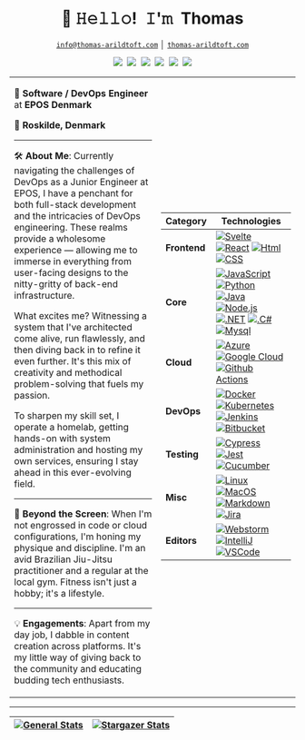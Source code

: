 <!-- Title -->
<h1 align="center" title="...and I'm happy to see you here :)">👋 𝙷𝚎𝚕𝚕𝚘! 𝙸'𝚖 Thomas</h1>

<!-- Contact and keys -->
<p align="center">
<a href="mailto:info@thomas-arildtoft.com" title="Email Address"><code>info@thomas-arildtoft.com</code></a> │ <a href="www.thomas-arildtoft.com" title="Personal Website"><code>thomas-arildtoft.com</code></a>
</p>

<!-- Socials -->
<p align="center">
   <kbd>
  <a href="https://twitter.com/@tarildtoft" title="Twitter - @tarildtoft"><img src="https://img.shields.io/badge/-@tarildtoft-00acee?style=flat&logo=Twitter&logoColor=white" /></a>
  <a href="https://dev.to/strongside87" title="Dev.to - @strongside87"><img src="https://img.shields.io/badge/-strongside87-a75fff?style=flat&logo=Dev.to&logoColor=white" /></a>
  <a href="https://www.instagram.com/thomas.a_dev/" title="Instagram - @thomas.a_dev"><img src="https://img.shields.io/badge/thomas.a_dev-E4405F?style=flat&logo=instagram&logoColor=white" /></a>
 <a href="https://github.com/Strongside-87" title="GitHub - @Strongside-87"><img src="https://img.shields.io/badge/-Strongside_87-3a3a3a?style=flat&logo=GitHub&logoColor=white" /></a>
  <a href="https://www.linkedin.com/in/thomas-arildtoft-341381223" title="LinkedIn - Thomas Arildtoft"><img src="https://img.shields.io/badge/-Thomas_Arildtoft-0072b1?style=flat&logo=Linkedin&logoColor=white" /></a> 
  <a href="https://www.youtube.com/channel/ucb--2h87xbqz0att5unsc_g" title="Youtube - Thomas Arildtoft"><img src="https://img.shields.io/badge/-Thomas_Arildtoft-FF0000?style=flat&logo=Youtube&logoColor=white" /></a>


  </kbd>


<table>
  <tr>
    <td align="left">
       
🔧 **Software / DevOps Engineer** at **EPOS Denmark**

📍 **Roskilde, Denmark**

---

🛠 **About Me**:
Currently navigating the challenges of DevOps as a Junior Engineer at EPOS, I have a penchant for both full-stack development and the intricacies of DevOps engineering. These realms provide a wholesome experience — allowing me to immerse in everything from user-facing designs to the nitty-gritty of back-end infrastructure.

What excites me? Witnessing a system that I've architected come alive, run flawlessly, and then diving back in to refine it even further. It's this mix of creativity and methodical problem-solving that fuels my passion.

To sharpen my skill set, I operate a homelab, getting hands-on with system administration and hosting my own services, ensuring I stay ahead in this ever-evolving field.

---

📸 **Beyond the Screen**:
When I'm not engrossed in code or cloud configurations, I'm honing my physique and discipline. I'm an avid Brazilian Jiu-Jitsu practitioner and a regular at the local gym. Fitness isn't just a hobby; it's a lifestyle.

---

💡 **Engagements**: 
Apart from my day job, I dabble in content creation across platforms. It's my little way of giving back to the community and educating budding tech enthusiasts.
 <td align="right">

| **Category** | **Technologies** |
| ------------ | --------------- |
| **Frontend** | [![Svelte](https://img.shields.io/static/v1?label=&message=Svelte&color=FF3E00&logo=svelte&logoColor=FFFFFF)](https://svelte.dev/) [![React](https://img.shields.io/static/v1?label=&message=React&color=61DAFB&logo=react&logoColor=FFFFFF)](https://reactjs.org/) [![Html](https://img.shields.io/badge/HTML-E34F26?style=flat&logo=html5&logoColor=white)](https://html.com) [![CSS](https://img.shields.io/badge/CSS-F7DF1E?style=flat&logo=CSS3&logoColor=white)](https://css.com) |
| **Core** | [![JavaScript](https://img.shields.io/static/v1?label=&message=JavaScript&color=F7DF1E&logo=javascript&logoColor=FFFFFF)](https://www.javascript.com/) [![Python](https://img.shields.io/static/v1?label=&message=Python&color=3C78A9&logo=python&logoColor=FFFFFF)](https://www.python.org/) [![Java](https://img.shields.io/badge/Java-ED8B00?style=flat&logo=java&logoColor=white)](https://www.java.com/) [![Node.js](https://img.shields.io/static/v1?label=&message=Node.js&color=339933&logo=nodedotjs&logoColor=FFFFFF)](https://nodejs.org/) [![.NET](https://img.shields.io/badge/.NET-5C2D91?style=flat&logo=.net&logoColor=white)](https://dotnet.microsoft.com/en-us/download/dotnet-framework) [![.C#](https://img.shields.io/badge/C%23-239120?style=flat&logo=c-sharp&logoColor=white)](https://learn.microsoft.com/en-us/dotnet/csharp/) [![Mysql](https://img.shields.io/badge/MySQL-00000F?style=flat&logo=mysql&logoColor=white)](https://www.mysql.com) |
| **Cloud** | [![Azure](https://img.shields.io/static/v1?label=&message=Azure&color=0078D4&logo=microsoftazure&logoColor=FFFFFF)](https://azure.microsoft.com/) [![Google Cloud](https://img.shields.io/badge/Google_Cloud-4285F4?style=flat&logo=google-cloud&logoColor=white)](https://cloud.google.com/) [![Github Actions](https://img.shields.io/badge/GitHub_Actions-343434?style=flat&logo=github-actions&logoColor=white)](https://github.com/features/actions) |
| **DevOps** | [![Docker](https://img.shields.io/static/v1?label=&message=Docker&color=2496ED&logo=docker&logoColor=FFFFFF)](https://docker.com/) [![Kubernetes](https://img.shields.io/badge/Kubernetes-5C2D91.svg?style=flat&logo=kubernetes&logoColor=white)](https://kubernetes.io) [![Jenkins](https://img.shields.io/badge/Jenkins-D24939.svg?style=flat&logo=jenkins&logoColor=white)](https://jenkins.io) [![Bitbucket](https://img.shields.io/badge/Bitbucket-0052CC?style=flat&logo=bitbucket&logoColor=white)](https://bitbucket.org) |
| **Testing** | [![Cypress](https://img.shields.io/static/v1?label=&message=Cypress&color=17202C&logo=cypress&logoColor=FFFFFF)](https://www.cypress.io/) [![Jest](https://img.shields.io/static/v1?label=&message=Jest&color=C21325&logo=jest&logoColor=FFFFFF)](https://jestjs.io/) [![Cucumber](https://img.shields.io/badge/Cucumber-21d96c.svg?style=flat&logo=cucumber&logoColor=white)](https://cucumber.io) |
| **Misc** | [![Linux](https://img.shields.io/static/v1?label=&message=Linux&color=FCC624&logo=linux&logoColor=FFFFFF)](https://www.linux.org/) [![MacOS](https://img.shields.io/badge/mac%20os-2357A143?style=flat&logo=apple&logoColor=white)](https://www.apple.com/dk/macos/ventura/) [![Markdown](https://img.shields.io/static/v1?label=&message=Markdown&color=000000&logo=markdown&logoColor=FFFFFF)](https://en.wikipedia.org/wiki/Markdown) [![Jira](https://img.shields.io/badge/Jira-0052CC?style=flat&logo=jira-software&logoColor=white)](https://www.atlassian.com/software/jira) |
| **Editors** | [![Webstorm](https://img.shields.io/badge/WebStorm-000000?style=flat&logo=WebStorm&logoColor=white)](https://www.jetbrains.com/idea/) [![IntelliJ](https://img.shields.io/badge/IntelliJ_IDEA-B22222.svg?style=flat&logo=intellij-idea&logoColor=white)](https://www.jetbrains.com/idea/) [![VSCode](https://img.shields.io/badge/VSCode-007ACC?style=flat&logo=visual-studio-code&logoColor=white)](https://code.visualstudio.com/) |

      
  </tr>
</table>
  
-------

| [![General Stats](https://raw.githubusercontent.com/Strongside-87/Strongside-87/master/assets/metrics/summary.svg)](https://github.com/Strongside-87/Strongside-87/blob/master/METRICS.md) | [![Stargazer Stats](https://raw.githubusercontent.com/Strongside-87/Strongside-87/master/assets/metrics/stargazers.svg)](https://github.com/Strongside-87/Strongside-87/blob/master/METRICS.md) |
| - | - |





